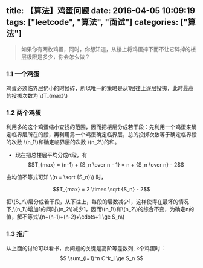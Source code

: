 title: 【算法】鸡蛋问题
date: 2016-04-05 10:09:19
tags: ["leetcode", "算法", "面试"]
categories: ["算法"]
---
> 如果你有两枚鸡蛋，同时，你想知道，从楼上将鸡蛋摔下而不让它碎掉的楼层极限是多少，你会怎么做？

<!-- more -->

### 1.1 一个鸡蛋

鸡蛋必须临界层仍小的时候碎，所以唯一的策略是从1层往上逐层投掷，此时最高的投掷次数为 \\(T_{max}\\)

### 1.2 两个鸡蛋

利用多的这个鸡蛋缩小查找的范围，因而把楼层分成若干段：先利用一个鸡蛋来确定临界层所在的段，再利用另一个鸡蛋确定临界层，总的投掷次数等于确定临界段的次数 \\(n_1\\)和确定临界层的次数 \\(n_2\\)的和。

- 现在把总楼层平均分成n段，有
$$T_{max} = (n-1) + {S_n \over n - 1} = n + {S_n \over n} - 2$$

由均值不等式可知 \\(n = \sqrt {S_n}\\) 时，

$$T_{max} = 2 \times \sqrt {S_n} - 2$$

把\\(S_n\\)层分成若干段，从下往上，每段的层数减少1，这样使得在最坏的情况下,\\(n_1\\)增加1的同时\\(n_2\\)减少1，因而\\(n_1\\)和\\(n_2\\)的综合不变，为确定n的值，解不等式\\(n+(n-1)+(n-2)+\cdots+1 \ge S_n\\)

### 1.3 推广

从上面的讨论可以看书，此问题的关键是高阶等差数列, k个鸡蛋时：
$$ \sum_{i=1}^n C^k_i \ge S_n $$
